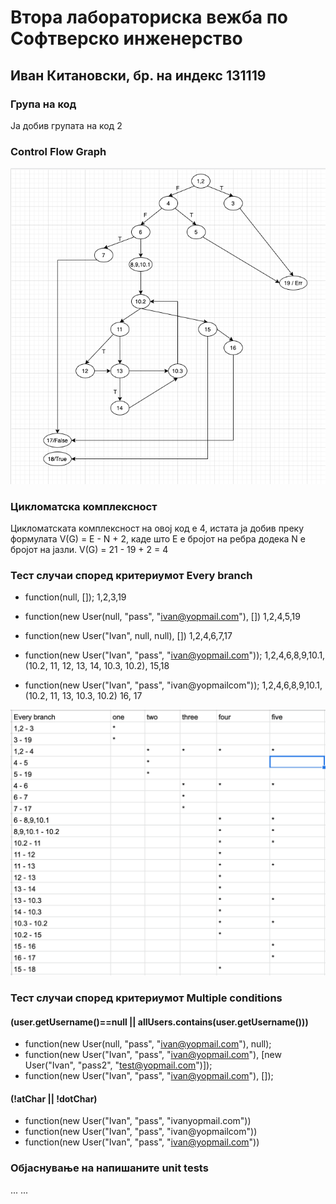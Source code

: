 # Втора лабораториска вежба по Софтверско инженерство

## Иван Китановски, бр. на индекс 131119

### Група на код

Ја добив групата на код 2

### Control Flow Graph

![CFG](images/CFG.png)

### Цикломатска комплексност

Цикломатската комплексност на овој код е 4, истата ја добив преку формулата V(G) = E - N + 2, каде што E е бројот на ребра додека N е бројот на јазли.
V(G) = 21 - 19 + 2 = 4

### Тест случаи според критериумот Every branch

* function(null, []);
1,2,3,19

* function(new User(null, "pass", "ivan@yopmail.com"), [])
1,2,4,5,19

* function(new User("Ivan", null, null), [])
1,2,4,6,7,17

* function(new User("Ivan", "pass", "ivan@yopmail.com"));
1,2,4,6,8,9,10.1, (10.2, 11, 12, 13, 14, 10.3, 10.2), 15,18

* function(new User("Ivan", "pass", "ivan@yopmailcom"));
1,2,4,6,8,9,10.1, (10.2, 11, 13, 10.3, 10.2) 16, 17

![CSV](images/csv.png)

### Тест случаи според критериумот Multiple conditions

#### (user.getUsername()==null || allUsers.contains(user.getUsername()))

* function(new User(null, "pass", "ivan@yopmail.com"), null);
* function(new User("Ivan", "pass", "ivan@yopmail.com"), [new User("Ivan", "pass2", "test@yopmail.com")]);
* function(new User("Ivan", "pass", "ivan@yopmail.com"), []);

#### (!atChar || !dotChar)

* function(new User("Ivan", "pass", "ivanyopmail.com"))
* function(new User("Ivan", "pass", "ivan@yopmailcom"))
* function(new User("Ivan", "pass", "ivan@yopmail.com"))

### Објаснување на напишаните unit tests

...
...
